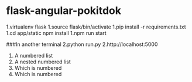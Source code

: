 # flask-angular-pokitdok
1.virtualenv flask
1.source flask/bin/activate
1.pip install -r requirements.txt 
1.cd app/static npm install
1.npm run start

###In another terminal
2.python run.py
2.http://localhost:5000

1. A numbered list
 1. A nested numbered list
 2. Which is numbered
2. Which is numbered
